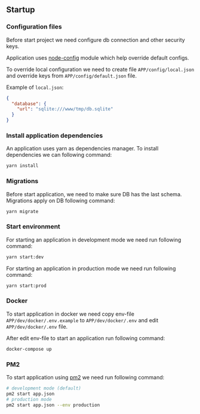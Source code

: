 ## Startup

### Configuration files

Before start project we need configure db connection and other security keys.

Application uses [node-config](https://www.npmjs.com/package/config) module which help override default configs.

To override local configuration we need to create file `APP/config/local.json` and override keys from `APP/config/default.json` file.

Example of `local.json`:

```json
{
  "database": {
    "url": "sqlite:///www/tmp/db.sqlite"
  }
}
```

### Install application dependencies

An application uses yarn as dependencies manager. To install dependencies we can following command:

```sh
yarn install
```

### Migrations

Before start application, we need to make sure DB has the last schema. Migrations apply on DB following command:

```sh
yarn migrate
```


### Start environment

For starting an application in development mode we need run following command:

```sh
yarn start:dev
```

For starting an application in production mode  we need run following command:

```sh
yarn start:prod
```

### Docker

To start application in docker we need copy env-file `APP/dev/docker/.env.example` to `APP/dev/docker/.env` and edit `APP/dev/docker/.env` file.

After edit env-file to start an application run following command:

```sh
docker-compose up
```

### PM2

To start application using [pm2](https://github.com/Unitech/pm2) we need run following command:

```sh
# development mode (default)
pm2 start app.json
# production mode
pm2 start app.json --env production
```

